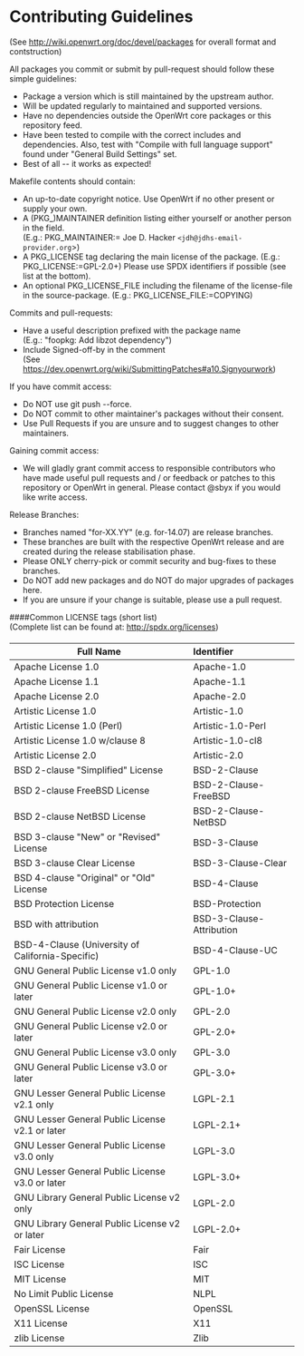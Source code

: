 # Contributing Guidelines  
(See <http://wiki.openwrt.org/doc/devel/packages> for overall format and contstruction)

All packages you commit or submit by pull-request should follow these simple guidelines:

* Package a version which is still maintained by the upstream author.
* Will be updated regularly to maintained and supported versions.
* Have no dependencies outside the OpenWrt core packages or this repository feed.
* Have been tested to compile with the correct includes and dependencies. Also, test with "Compile with full language support" found under "General Build Settings" set.
* Best of all -- it works as expected!

Makefile contents should contain:

* An up-to-date copyright notice. Use OpenWrt if no other present or supply your own.
* A (PKG_)MAINTAINER definition listing either yourself or another person in the field.  
    (E.g.: PKG_MAINTAINER:= Joe D. Hacker `<jdh@jdhs-email-provider.org`>)
* A PKG_LICENSE tag declaring the main license of the package.
    (E.g.: PKG_LICENSE:=GPL-2.0+) Please use SPDX identifiers if possible (see list at the bottom).
* An optional PKG_LICENSE_FILE including the filename of the license-file in the source-package.
    (E.g.: PKG_LICENSE_FILE:=COPYING)

Commits and pull-requests:

* Have a useful description prefixed with the package name  
    (E.g.: "foopkg: Add libzot dependency")
* Include Signed-off-by in the comment  
    (See <https://dev.openwrt.org/wiki/SubmittingPatches#a10.Signyourwork>)

If you have commit access:

* Do NOT use git push --force.
* Do NOT commit to other maintainer's packages without their consent.
* Use Pull Requests if you are unsure and to suggest changes to other maintainers.

Gaining commit access:

* We will gladly grant commit access to responsible contributors who have made
  useful pull requests and / or feedback or patches to this repository or
  OpenWrt in general. Please contact @sbyx if you would like write access.

Release Branches:

* Branches named "for-XX.YY" (e.g. for-14.07) are release branches.
* These branches are built with the respective OpenWrt release and are created
  during the release stabilisation phase.
* Please ONLY cherry-pick or commit security and bug-fixes to these branches.
* Do NOT add new packages and do NOT do major upgrades of packages here.
* If you are unsure if your change is suitable, please use a pull request.

####Common LICENSE tags (short list)  
(Complete list can be found at: <http://spdx.org/licenses>)
####  

| Full Name | Identifier  |
|---|:---|
|Apache License 1.0|Apache-1.0|
|Apache License 1.1|Apache-1.1|
|Apache License 2.0|Apache-2.0|
|Artistic License 1.0|Artistic-1.0|
|Artistic License 1.0 (Perl)|Artistic-1.0-Perl|
|Artistic License 1.0 w/clause 8|Artistic-1.0-cl8|
|Artistic License 2.0|Artistic-2.0|
|BSD 2-clause "Simplified" License|BSD-2-Clause|
|BSD 2-clause FreeBSD License|BSD-2-Clause-FreeBSD|
|BSD 2-clause NetBSD License|BSD-2-Clause-NetBSD|
|BSD 3-clause "New" or "Revised" License|BSD-3-Clause|
|BSD 3-clause Clear License|BSD-3-Clause-Clear|
|BSD 4-clause "Original" or "Old" License|BSD-4-Clause|
|BSD Protection License|BSD-Protection|
|BSD with attribution|BSD-3-Clause-Attribution|
|BSD-4-Clause (University of California-Specific)|BSD-4-Clause-UC|
|GNU General Public License v1.0 only|GPL-1.0|
|GNU General Public License v1.0 or later|GPL-1.0+|
|GNU General Public License v2.0 only|GPL-2.0|
|GNU General Public License v2.0 or later|GPL-2.0+|
|GNU General Public License v3.0 only|GPL-3.0|
|GNU General Public License v3.0 or later|GPL-3.0+|
|GNU Lesser General Public License v2.1 only|LGPL-2.1|
|GNU Lesser General Public License v2.1 or later|LGPL-2.1+|
|GNU Lesser General Public License v3.0 only|LGPL-3.0|
|GNU Lesser General Public License v3.0 or later|LGPL-3.0+|
|GNU Library General Public License v2 only|LGPL-2.0|
|GNU Library General Public License v2 or later|LGPL-2.0+|
|Fair License|Fair|
|ISC License|ISC|
|MIT License|MIT|
|No Limit Public License|NLPL|
|OpenSSL License|OpenSSL|
|X11 License|X11|
|zlib License|Zlib|
